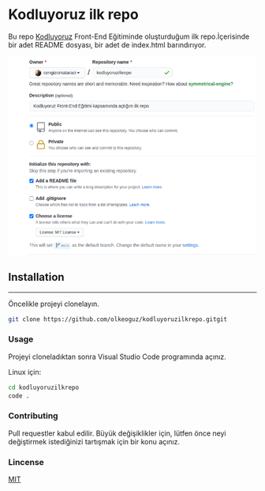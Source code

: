 # Kodluyoruz ilk repo

Bu repo [Kodluyoruz](https://www.kodluyoruz.org) Front-End Eğitiminde oluşturduğum ilk repo.İçerisinde bir adet README dosyası, bir adet de index.html barındırıyor.


![resim](https://github.com/Kodluyoruz/taskforce/raw/main/git/odev1/figures/github.png)

## Installation 
-----------

Öncelikle projeyi clonelayın.

```bash
git clone https://github.com/olkeoguz/kodluyoruzilkrepo.gitgit
```

### Usage

Projeyi cloneladıktan sonra Visual Studio Code programında açınız.

Linux için:

```bash
cd kodluyoruzilkrepo
code .
```

### Contributing 
Pull requestler kabul edilir. Büyük değişiklikler için, lütfen önce neyi değiştirmek istediğinizi tartışmak için bir konu açınız.


### Lincense

[MIT]("https://choosealicense.com/licenses/mit/")
